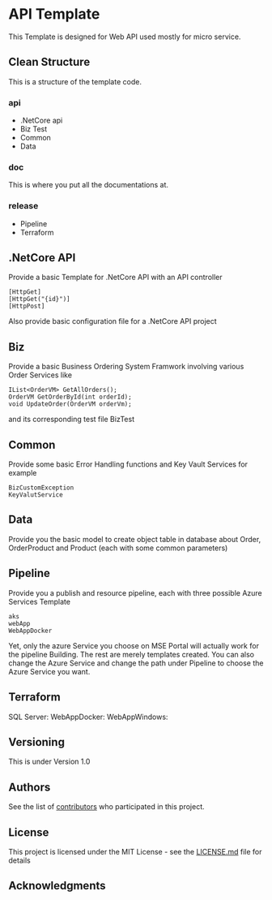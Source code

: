 # API Template

This Template is designed for Web API used mostly for micro service.

## Clean Structure

This is a structure of the template code.

### api

* .NetCore api
* Biz Test
* Common
* Data

### doc

This is where you put all the documentations at.

### release

* Pipeline
* Terraform

## .NetCore API

Provide a basic Template for .NetCore API with an API controller

```
[HttpGet]
[HttpGet("{id}")]
[HttpPost]
```
Also provide basic configuration file for a .NetCore API project

## Biz

Provide a basic Business Ordering System Framwork involving various Order Services like

```
IList<OrderVM> GetAllOrders();
OrderVM GetOrderById(int orderId);
void UpdateOrder(OrderVM orderVm);
```
and its corresponding test file BizTest
## Common

Provide some basic Error Handling functions and Key Vault Services for example
```
BizCustomException
KeyValutService
```

## Data

Provide you the basic model to create object table in database about Order, OrderProduct and Product (each with some common parameters)

## Pipeline

Provide you a publish and resource pipeline, each with three possible Azure Services Template
```
aks
webApp
WebAppDocker
```
Yet, only the azure Service you choose on MSE Portal will actually work for the pipeline Building. The rest are merely templates created. You can also change the Azure Service and change the path under Pipeline to choose the Azure Service you want.

## Terraform

SQL Server:
WebAppDocker:
WebAppWindows:

## Versioning

This is under Version 1.0

## Authors

See the list of [contributors](https://github.com/your/project/contributors) who participated in this project.

## License

This project is licensed under the MIT License - see the [LICENSE.md](LICENSE.md) file for details

## Acknowledgments

